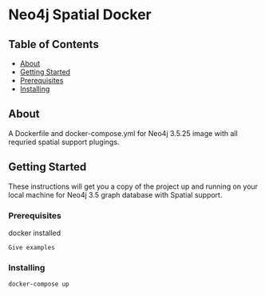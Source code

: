 # Neo4j Spatial Docker

## Table of Contents

- [About](#about)
- [Getting Started](#getting_started)
- [Prerequisites](#prerequisites)
- [Installing](#installing)


## About <a name = "about"></a>

A Dockerfile and docker-compose.yml for Neo4j 3.5.25 image with all requried spatial support plugings.

## Getting Started <a name = "getting_started"></a>

These instructions will get you a copy of the project up and running on your local machine for Neo4j 3.5 graph database with Spatial support. 

### Prerequisites <a name = "prerequisites"></a>

docker installed

```
Give examples
```

### Installing <a name = "installing"></a>


```
docker-compose up 
```

